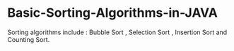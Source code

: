 # Basic-Sorting-Algorithms-in-JAVA
Sorting algorithms include : Bubble Sort , Selection Sort , Insertion Sort and Counting Sort.
